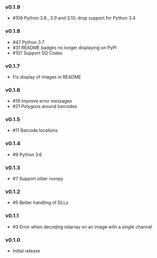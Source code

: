### v0.1.9

* #108 Python 3.8., 3.9 and 3.10; drop support for Python 3.4

### v0.1.8

* #47 Python 3.7
* #31 README badges no longer displaying on PyPI
* #107 Support SQ Codes

### v0.1.7

* Fix display of images in README

### v0.1.6

* #19 Improve error messages
* #21 Polygons around barcodes

### v0.1.5

* #11 Barcode locations

### v0.1.4

* #9 Python 3.6

### v0.1.3

* #7 Support older numpy

### v0.1.2

* #5 Better handling of DLLs

### v0.1.1

* #3 Error when decoding ndarray on an image with a single channel

### v0.1.0

* Initial release
